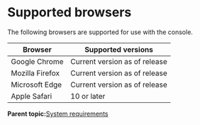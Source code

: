 # Supported browsers

The following browsers are supported for use with the console.

|Browser|Supported versions|
|-------|------------------|
|Google Chrome|Current version as of release|
|Mozilla Firefox|Current version as of release|
|Microsoft Edge|Current version as of release|
|Apple Safari|10 or later|

**Parent topic:**[System requirements](system_requirements.md)

